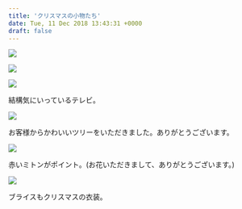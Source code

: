 ```yaml
---
title: 'クリスマスの小物たち'
date: Tue, 11 Dec 2018 13:43:31 +0000
draft: false
---
```


![](/images/2018/12/DSC_0842-576x1024.jpg)

![](/images/2018/12/DSC_0843-576x1024.jpg)

![](/images/2018/12/DSC_0844-576x1024.jpg)

結構気にいっているテレビ。

![](/images/2018/12/DSC_0845-576x1024.jpg)

お客様からかわいいツリーをいただきました。ありがとうございます。

![](/images/2018/12/DSC_0846-1024x576.jpg)

赤いミトンがポイント。(お花いただきまして、ありがとうございます。)

![](/images/2018/12/DSC_0847-576x1024.jpg)

ブライスもクリスマスの衣装。
